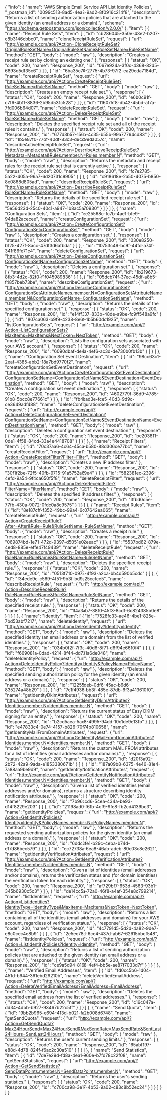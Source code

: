 {
  "info": {
    "name": "AWS Simple Email Service API List Identity Policies",
    "_postman_id": "0099c513-8ad5-4ea8-9ad2-8f0916c214f8",
    "description": "Returns a list of sending authorization policies that are attached to the given identity (an email address or a domain).",
    "schema": "https://schema.getpostman.com/json/collection/v2.0.0/"
  },
  "item": [
    {
      "name": "Receipt Rule Sets",
      "item": [
        {
          "id": "cb286045-350e-43e2-b207-c8b3146cbbc0",
          "name": "cloneReceiptRuleSet",
          "request": {
            "url": "http://example.com/api/?Action=CloneReceiptRuleSet?OriginalRuleSetName=OriginalRuleSetName&RuleSetName=RuleSetName",
            "method": "GET",
            "body": {
              "mode": "raw"
            },
            "description": "Creates a receipt rule set by cloning an existing one."
          },
          "response": [
            {
              "status": "OK",
              "code": 200,
              "name": "Response_200",
              "id": "067e924a-3f0c-4368-82d5-6893d5df35c6"
            }
          ]
        },
        {
          "id": "6ba35c70-2775-4b73-97f2-ea29eda7184d",
          "name": "createReceiptRuleSet",
          "request": {
            "url": "http://example.com/api/?Action=CreateReceiptRuleSet?RuleSetName=RuleSetName",
            "method": "GET",
            "body": {
              "mode": "raw"
            },
            "description": "Creates an empty receipt rule set."
          },
          "response": [
            {
              "status": "OK",
              "code": 200,
              "name": "Response_200",
              "id": "e6b0c91f-c7f6-4b11-8836-2b95d531c528"
            }
          ]
        },
        {
          "id": "116075f8-db42-45bd-af7a-7fd006b64d07",
          "name": "deleteReceiptRuleSet",
          "request": {
            "url": "http://example.com/api/?Action=DeleteReceiptRuleSet?RuleSetName=RuleSetName",
            "method": "GET",
            "body": {
              "mode": "raw"
            },
            "description": "Deletes the specified receipt rule set and all of the receipt rules it contains."
          },
          "response": [
            {
              "status": "OK",
              "code": 200,
              "name": "Response_200",
              "id": "677d3b57-156b-4c35-b55b-99a77764cd83"
            }
          ]
        },
        {
          "id": "1b5e87f0-77bf-40df-83c3-d9cc99da057c",
          "name": "describeActiveReceiptRuleSet",
          "request": {
            "url": "http://example.com/api/?Action=DescribeActiveReceiptRuleSet?Metadata=Metadata&Rules.member.N=Rules.member.N",
            "method": "GET",
            "body": {
              "mode": "raw"
            },
            "description": "Returns the metadata and receipt rules for the receipt rule set that is currently active."
          },
          "response": [
            {
              "status": "OK",
              "code": 200,
              "name": "Response_200",
              "id": "fc7e2785-5a22-405a-96a7-6d20731c9905"
            }
          ]
        },
        {
          "id": "c918618e-2a50-4075-b850-8e0868d805ad",
          "name": "describeReceiptRuleSet",
          "request": {
            "url": "http://example.com/api/?Action=DescribeReceiptRuleSet?RuleSetName=RuleSetName",
            "method": "GET",
            "body": {
              "mode": "raw"
            },
            "description": "Returns the details of the specified receipt rule set."
          },
          "response": [
            {
              "status": "OK",
              "code": 200,
              "name": "Response_200",
              "id": "5e56d23d-25c0-40c1-a947-1b8ac5a70930"
            }
          ]
        }
      ]
    },
    {
      "name": "Configuration Sets",
      "item": [
        {
          "id": "ee25568c-fc7b-4ae1-bfe9-94da82acecee",
          "name": "createConfigurationSet",
          "request": {
            "url": "http://example.com/api/?Action=CreateConfigurationSet?ConfigurationSet=ConfigurationSet",
            "method": "GET",
            "body": {
              "mode": "raw"
            },
            "description": "Creates a configuration set."
          },
          "response": [
            {
              "status": "OK",
              "code": 200,
              "name": "Response_200",
              "id": "030e8250-b125-427f-8acc-47df3d6afbda"
            }
          ]
        },
        {
          "id": "10753c49-bc9f-44fd-a74f-341f86fe71c4",
          "name": "deleteConfigurationSet",
          "request": {
            "url": "http://example.com/api/?Action=DeleteConfigurationSet?ConfigurationSetName=ConfigurationSetName",
            "method": "GET",
            "body": {
              "mode": "raw"
            },
            "description": "Deletes a configuration set."
          },
          "response": [
            {
              "status": "OK",
              "code": 200,
              "name": "Response_200",
              "id": "1b219673-8fb3-4d2c-82f0-f1f045989836"
            }
          ]
        },
        {
          "id": "05dcb74f-37ec-45df-a8b5-f4857beb73be",
          "name": "describeConfigurationSet",
          "request": {
            "url": "http://example.com/api/?Action=DescribeConfigurationSet?ConfigurationSetAttributeNames.member.N=ConfigurationSetAttributeNames.member.N&ConfigurationSetName=ConfigurationSetName",
            "method": "GET",
            "body": {
              "mode": "raw"
            },
            "description": "Returns the details of the specified configuration set."
          },
          "response": [
            {
              "status": "OK",
              "code": 200,
              "name": "Response_200",
              "id": "e14ff337-833b-48de-a9be-fc9ff548a9fc"
            }
          ]
        },
        {
          "id": "807ca063-b9f9-4238-8e6f-1b5b60dc1925",
          "name": "listConfigurationSets",
          "request": {
            "url": "http://example.com/api/?Action=ListConfigurationSets?MaxItems=MaxItems&NextToken=NextToken",
            "method": "GET",
            "body": {
              "mode": "raw"
            },
            "description": "Lists the configuration sets associated with your AWS account."
          },
          "response": [
            {
              "status": "OK",
              "code": 200,
              "name": "Response_200",
              "id": "6090dbaf-de4a-4ef6-ac3d-de730b0fb13b"
            }
          ]
        }
      ]
    },
    {
      "name": "Configuration Set Event Destination",
      "item": [
        {
          "id": "98cc63c1-2eaf-4385-abb2-18a7bd9770f2",
          "name": "createConfigurationSetEventDestination",
          "request": {
            "url": "http://example.com/api/?Action=CreateConfigurationSetEventDestination?ConfigurationSetName=ConfigurationSetName&EventDestination=EventDestination",
            "method": "GET",
            "body": {
              "mode": "raw"
            },
            "description": "Creates a configuration set event destination."
          },
          "response": [
            {
              "status": "OK",
              "code": 200,
              "name": "Response_200",
              "id": "4602779f-36d9-4785-91b8-5bcc8e77661c"
            }
          ]
        },
        {
          "id": "fb4bad3e-fce5-40d3-9d9c-ce3649adf488",
          "name": "deleteConfigurationSetEventDestination",
          "request": {
            "url": "http://example.com/api/?Action=DeleteConfigurationSetEventDestination?ConfigurationSetName=ConfigurationSetName&EventDestinationName=EventDestinationName",
            "method": "GET",
            "body": {
              "mode": "raw"
            },
            "description": "Deletes a configuration set event destination."
          },
          "response": [
            {
              "status": "OK",
              "code": 200,
              "name": "Response_200",
              "id": "be203811-0de1-4f58-84cd-33a4e4418708"
            }
          ]
        }
      ]
    },
    {
      "name": "Receipt Filters",
      "item": [
        {
          "id": "70c37aa6-4c64-45ca-b580-88d306ce77bc",
          "name": "createReceiptFilter",
          "request": {
            "url": "http://example.com/api/?Action=CreateReceiptFilter?Filter=Filter",
            "method": "GET",
            "body": {
              "mode": "raw"
            },
            "description": "Creates a new IP address filter."
          },
          "response": [
            {
              "status": "OK",
              "code": 200,
              "name": "Response_200",
              "id": "30f1f2be-72f5-40fb-9715-91a5752a69e4"
            }
          ]
        },
        {
          "id": "582381ec-2396-4efd-9a54-9f4ca650f5f8",
          "name": "deleteReceiptFilter",
          "request": {
            "url": "http://example.com/api/?Action=DeleteReceiptFilter?FilterName=FilterName",
            "method": "GET",
            "body": {
              "mode": "raw"
            },
            "description": "Deletes the specified IP address filter."
          },
          "response": [
            {
              "status": "OK",
              "code": 200,
              "name": "Response_200",
              "id": "3fbd0c5e-77fb-430a-9072-0fdc0a8c9575"
            }
          ]
        }
      ]
    },
    {
      "name": "Receipt Rules",
      "item": [
        {
          "id": "8e187cff-f352-49bc-99a4-6c07642ea065",
          "name": "createReceiptRule",
          "request": {
            "url": "http://example.com/api/?Action=CreateReceiptRule?After=After&Rule=Rule&RuleSetName=RuleSetName",
            "method": "GET",
            "body": {
              "mode": "raw"
            },
            "description": "Creates a receipt rule."
          },
          "response": [
            {
              "status": "OK",
              "code": 200,
              "name": "Response_200",
              "id": "069874bd-1e71-472d-9397-d5051e02eeac"
            }
          ]
        },
        {
          "id": "5537bd62-879e-4ed8-885e-effe47f49439",
          "name": "deleteReceiptRule",
          "request": {
            "url": "http://example.com/api/?Action=DeleteReceiptRule?RuleName=RuleName&RuleSetName=RuleSetName",
            "method": "GET",
            "body": {
              "mode": "raw"
            },
            "description": "Deletes the specified receipt rule."
          },
          "response": [
            {
              "status": "OK",
              "code": 200,
              "name": "Response_200",
              "id": "0513f710-0973-4f93-a2ca-bb4d590b5cdc"
            }
          ]
        },
        {
          "id": "f34ede9c-c569-4f51-9b3f-bd9a25ccfce5",
          "name": "describeReceiptRule",
          "request": {
            "url": "http://example.com/api/?Action=DescribeReceiptRule?RuleName=RuleName&RuleSetName=RuleSetName",
            "method": "GET",
            "body": {
              "mode": "raw"
            },
            "description": "Returns the details of the specified receipt rule."
          },
          "response": [
            {
              "status": "OK",
              "code": 200,
              "name": "Response_200",
              "id": "1f4a3ab7-38f0-45f3-8cdf-6c824385b0e8"
            }
          ]
        }
      ]
    },
    {
      "name": "Identity",
      "item": [
        {
          "id": "7528fc33-ae46-4be1-825e-7bd53abf7217",
          "name": "deleteIdentity",
          "request": {
            "url": "http://example.com/api/?Action=DeleteIdentity?Identity=Identity",
            "method": "GET",
            "body": {
              "mode": "raw"
            },
            "description": "Deletes the specified identity (an email address or a domain) from the list of verified identities."
          },
          "response": [
            {
              "status": "OK",
              "code": 200,
              "name": "Response_200",
              "id": "034b0f2f-7f3e-40d6-8f71-d6f94e6610f4"
            }
          ]
        },
        {
          "id": "f669081a-0dad-4214-8f44-dd731a6de048",
          "name": "deleteIdentityPolicy",
          "request": {
            "url": "http://example.com/api/?Action=DeleteIdentityPolicy?Identity=Identity&PolicyName=PolicyName",
            "method": "GET",
            "body": {
              "mode": "raw"
            },
            "description": "Deletes the specified sending authorization policy for the given identity (an email address or a domain)."
          },
          "response": [
            {
              "status": "OK",
              "code": 200,
              "name": "Response_200",
              "id": "12255deb-0df6-45ac-b6d6-835274a48b29"
            }
          ]
        },
        {
          "id": "7c1f4936-bb3f-485e-87db-6f3a413610f0",
          "name": "getIdentityDkimAttributes",
          "request": {
            "url": "http://example.com/api/?Action=GetIdentityDkimAttributes?Identities.member.N=Identities.member.N",
            "method": "GET",
            "body": {
              "mode": "raw"
            },
            "description": "Returns the current status of Easy DKIM signing for an entity."
          },
          "response": [
            {
              "status": "OK",
              "code": 200,
              "name": "Response_200",
              "id": "b2cd5aea-5ac8-4995-94dd-10c1de9e13fb"
            }
          ]
        },
        {
          "id": "e47833c4-0e74-4157-b826-70f74b810658",
          "name": "getIdentityMailFromDomainAttributes",
          "request": {
            "url": "http://example.com/api/?Action=GetIdentityMailFromDomainAttributes?Identities.member.N=Identities.member.N",
            "method": "GET",
            "body": {
              "mode": "raw"
            },
            "description": "Returns the custom MAIL FROM attributes for a list of identities (email addresses and/or domains)."
          },
          "response": [
            {
              "status": "OK",
              "code": 200,
              "name": "Response_200",
              "id": "d20f3a92-2b72-42a9-9ada-e1853380671b"
            }
          ]
        },
        {
          "id": "187a09b8-6375-4e46-81e4-7a88aa9be9d9",
          "name": "getIdentityNotificationAttributes",
          "request": {
            "url": "http://example.com/api/?Action=GetIdentityNotificationAttributes?Identities.member.N=Identities.member.N",
            "method": "GET",
            "body": {
              "mode": "raw"
            },
            "description": "Given a list of verified identities (email addresses and/or domains), returns a structure describing identity notification attributes."
          },
          "response": [
            {
              "status": "OK",
              "code": 200,
              "name": "Response_200",
              "id": "7b96ccd6-54ea-434a-be93-d14f8229e203"
            }
          ]
        },
        {
          "id": "21198ad0-f6fb-4cf9-9fe8-fb2cd4139bc3",
          "name": "getIdentityPolicies",
          "request": {
            "url": "http://example.com/api/?Action=GetIdentityPolicies?Identity=Identity&PolicyNames.member.N=PolicyNames.member.N",
            "method": "GET",
            "body": {
              "mode": "raw"
            },
            "description": "Returns the requested sending authorization policies for the given identity (an email address or a domain)."
          },
          "response": [
            {
              "status": "OK",
              "code": 200,
              "name": "Response_200",
              "id": "6ddc3fe1-b29c-4eba-b74d-e17d86bec579"
            }
          ]
        },
        {
          "id": "ec72738a-6ea8-46ab-adeb-80c03c8e2621",
          "name": "getIdentityVerificationAttributes",
          "request": {
            "url": "http://example.com/api/?Action=GetIdentityVerificationAttributes?Identities.member.N=Identities.member.N",
            "method": "GET",
            "body": {
              "mode": "raw"
            },
            "description": "Given a list of identities (email addresses and/or domains), returns the verification status and (for domain identities) the verification token for each identity."
          },
          "response": [
            {
              "status": "OK",
              "code": 200,
              "name": "Response_200",
              "id": "af729bf7-653d-4563-93b1-345b6930c5c3"
            }
          ]
        },
        {
          "id": "de14cc5a-72a0-46f8-a4af-354e8c799214",
          "name": "listIdentities",
          "request": {
            "url": "http://example.com/api/?Action=ListIdentities?IdentityType=IdentityType&MaxItems=MaxItems&NextToken=NextToken",
            "method": "GET",
            "body": {
              "mode": "raw"
            },
            "description": "Returns a list containing all of the identities (email addresses and domains) for your AWS account, regardless of verification status."
          },
          "response": [
            {
              "status": "OK",
              "code": 200,
              "name": "Response_200",
              "id": "4c7791d5-5d2d-4a82-9de7-e8c0cec4e8b9"
            }
          ]
        },
        {
          "id": "2e5ec78d-6ce4-437d-ab67-62615bbcf548",
          "name": "listIdentityPolicies",
          "request": {
            "url": "http://example.com/api/?Action=ListIdentityPolicies?Identity=Identity",
            "method": "GET",
            "body": {
              "mode": "raw"
            },
            "description": "Returns a list of sending authorization policies that are attached to the given identity (an email address or a domain)."
          },
          "response": [
            {
              "status": "OK",
              "code": 200,
              "name": "Response_200",
              "id": "ce9a5d94-8168-4ef4-bb5e-ae87f7033d7f"
            }
          ]
        }
      ]
    },
    {
      "name": "Verified Email Addresses",
      "item": [
        {
          "id": "fd0cc5b6-1d04-451d-b944-361ebd29210b",
          "name": "deleteVerifiedEmailAddress",
          "request": {
            "url": "http://example.com/api/?Action=DeleteVerifiedEmailAddress?EmailAddress=EmailAddress",
            "method": "GET",
            "body": {
              "mode": "raw"
            },
            "description": "Deletes the specified email address from the list of verified addresses."
          },
          "response": [
            {
              "status": "OK",
              "code": 200,
              "name": "Response_200",
              "id": "c16c047a-dd34-4dbb-b927-93467b22c5ff"
            }
          ]
        }
      ]
    },
    {
      "name": "Send Quota",
      "item": [
        {
          "id": "9bb2b965-e694-413d-b021-fa2b008d6748",
          "name": "getSendQuota",
          "request": {
            "url": "http://example.com/api/?Action=GetSendQuota?Max24HourSend=Max24HourSend&MaxSendRate=MaxSendRate&SentLast24Hours=SentLast24Hours",
            "method": "GET",
            "body": {
              "mode": "raw"
            },
            "description": "Returns the user's current sending limits."
          },
          "response": [
            {
              "status": "OK",
              "code": 200,
              "name": "Response_200",
              "id": "65abf197-e88d-4d78-824f-f6ac2c30a510"
            }
          ]
        }
      ]
    },
    {
      "name": "Send Statistics",
      "item": [
        {
          "id": "7de7e29d-fd8a-4ea1-960e-b7fd78c22f08",
          "name": "getSendStatistics",
          "request": {
            "url": "http://example.com/api/?Action=GetSendStatistics?SendDataPoints.member.N=SendDataPoints.member.N",
            "method": "GET",
            "body": {
              "mode": "raw"
            },
            "description": "Returns the user's sending statistics."
          },
          "response": [
            {
              "status": "OK",
              "code": 200,
              "name": "Response_200",
              "id": "c700ca98-3e17-4b53-9a02-c83c8b52ec24"
            }
          ]
        }
      ]
    }
  ]
}